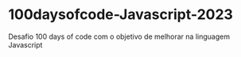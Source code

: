 # 100daysofcode-Javascript-2023
Desafio 100 days of code com o objetivo de melhorar na linguagem Javascript
